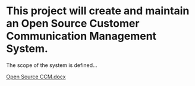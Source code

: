 # This project will create and maintain an Open Source Customer Communication Management System.

The scope of the system is defined...

[Open Source CCM.docx](/.attachments/Open%20Source%20CCM-b4a18fac-b623-4eda-bfa5-d5cecd7195dd.docx)